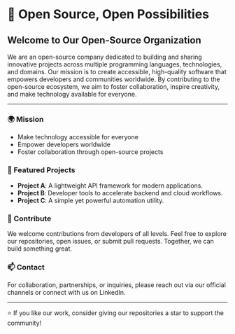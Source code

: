# 🚀 Open Source, Open Possibilities

## Welcome to Our Open-Source Organization

We are an open-source company dedicated to building and sharing
innovative projects across multiple programming languages, technologies,
and domains. Our mission is to create accessible, high-quality software
that empowers developers and communities worldwide. By contributing to
the open-source ecosystem, we aim to foster collaboration, inspire
creativity, and make technology available for everyone.

---

### 🌍 Mission

- Make technology accessible for everyone
- Empower developers worldwide
- Foster collaboration through open-source projects

### 📌 Featured Projects

- **Project A**: A lightweight API framework for modern applications.
- **Project B**: Developer tools to accelerate backend and cloud
  workflows.
- **Project C**: A simple yet powerful automation utility.

### 🤝 Contribute

We welcome contributions from developers of all levels. Feel free to
explore our repositories, open issues, or submit pull requests.
Together, we can build something great.

### 📫 Contact

For collaboration, partnerships, or inquiries, please reach out via our
official channels or connect with us on LinkedIn.

---

⭐ If you like our work, consider giving our repositories a star to
support the community!
